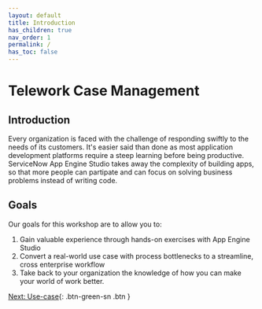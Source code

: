 ```yaml
---
layout: default
title: Introduction
has_children: true
nav_order: 1
permalink: /
has_toc: false
---
```


# Telework Case Management

## Introduction

Every organization is faced with the challenge of responding swiftly to the needs of its customers. It's easier said than done as most application development platforms require a steep learning before being productive. ServiceNow App Engine Studio takes away the complexity of building apps, so that more people can partipate and can focus on solving business problems instead of writing code.

## Goals

Our goals for this workshop are to allow you to:

1. Gain valuable experience through hands-on exercises with App Engine Studio
2. Convert a real-world use case with process bottlenecks to a streamline, cross enterprise workflow
3. Take back to your organization the knowledge of how you can make your world of work better.

[Next: Use-case](./docs/Part_0/Part_0.1_Use-case.md){: .btn-green-sn .btn }

<!--
<script>
    const navList = document.querySelector('.nav-list');
    let listItemToggleDarkMode = document.createElement("li");
    listItemToggleDarkMode.className = "nav-list-item";
    let anchorToggleDarkMode = document.createElement("a");
    anchorToggleDarkMode.className = "nav-list-link";
    anchorToggleDarkMode.href = '#';
    anchorToggleDarkMode.innerText = 'Light/Dark Mode';
    listItemToggleDarkMode.appendChild( anchorToggleDarkMode);
    navList.appendChild(listItemToggleDarkMode);

    jtd.addEvent(listItemToggleDarkMode, 'click', function(){
      if (jtd.getTheme() === 'dark') {
        jtd.setTheme('light');
       anchorToggleDarkMode.textContent = 'Dark mode 🌙 ';
      } else {
        jtd.setTheme('dark');
        anchorToggleDarkMode.textContent = 'Light mode ☀️ ';
      }
    });
</script>
-->